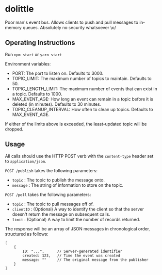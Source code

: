 # dolittle

Poor man's event bus. Allows clients to push and pull messages to in-memory queues. Absolutely no security whatsoever \o/

## Operating Instructions

Run `npm start` or `yarn start`

Environment variables:

- PORT: The port to listen on. Defaults to 3000.
- TOPIC_LIMIT: The maximum number of topics to maintain. Defaults to 50.
- TOPIC_LENGTH_LIMIT: The maximum number of events that can exist in a topic. Defaults to 1000.
- MAX_EVENT_AGE: How long an event can remain in a topic before it is deleted (in minutes). Defaults to 30 minutes.
- TOPIC_CLEANUP_INTERVAL: How often to clean up topics. Defaults to MAX_EVENT_AGE.

If either of the limits above is exceeded, the least-updated topic will be dropped.

## Usage

All calls should use the HTTP POST verb with the `content-type` header set to `application/json`.

`POST /publish` takes the following parameters:

- `topic` : The topic to publish the message onto.
- `message` : The string of information to store on the topic.

`POST /poll` takes the following parameters:

- `topic` : The topic to pull messages off of.
- `clientID` : (Optional) A way to identify the client so that the server doesn't return the message on subsequent calls.
- `limit` : (Optional) A way to limit the number of records returned.

The response will be an array of JSON messages in chronological order, structured as follows:

    [
        {
            ID: "...",      // Server-generated identifier
            created: 123,   // Time the event was created
            message: ""     // The original message from the publisher
        }
    ]